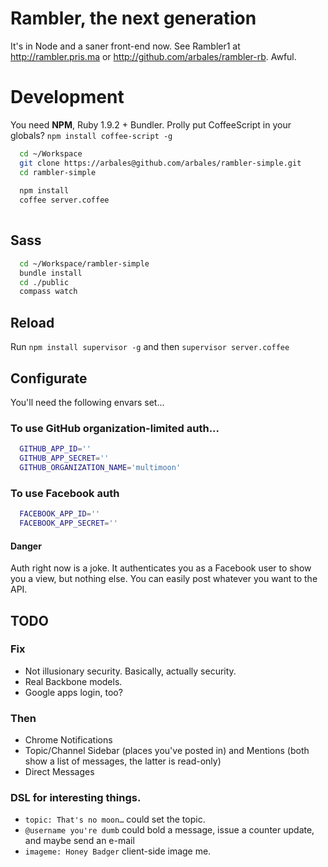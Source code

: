 # Rambler, the next generation
It's in Node and a saner front-end now. See Rambler1 at http://rambler.pris.ma or http://github.com/arbales/rambler-rb. Awful.

# Development
You need **NPM**, Ruby 1.9.2 + Bundler. Prolly put CoffeeScript in your globals? `npm install coffee-script -g`

```sh
  cd ~/Workspace
  git clone https://arbales@github.com/arbales/rambler-simple.git
  cd rambler-simple
  
  npm install
  coffee server.coffee         
  
```

## Sass
```sh
  cd ~/Workspace/rambler-simple
  bundle install
  cd ./public
  compass watch
```
       
## Reload
Run `npm install supervisor -g` and then `supervisor server.coffee`

## Configurate

You'll need the following envars set...

### To use GitHub organization-limited auth...
```sh
  GITHUB_APP_ID=''
  GITHUB_APP_SECRET=''
  GITHUB_ORGANIZATION_NAME='multimoon'
```      

### To use Facebook auth
```sh
  FACEBOOK_APP_ID=''
  FACEBOOK_APP_SECRET=''
```      

#### Danger
Auth right now is a joke. It authenticates you as a Facebook user to show you a view, but nothing else. You can easily post whatever you want to the API.


## TODO                                       

### Fix
  
* Not illusionary security. Basically, actually security.  
* Real Backbone models.
* Google apps login, too?

### Then       
        
* Chrome Notifications
* Topic/Channel Sidebar (places you've posted in) and Mentions (both show a list of messages, the latter is read-only)
* Direct Messages
                       
### DSL for interesting things.
    
* `topic: That's no moon…` could set the topic.
* `@username you're dumb` could bold a message, issue a counter update, and maybe send an e-mail
* `imageme: Honey Badger` client-side image me.